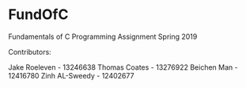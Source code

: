 # FundOfC
Fundamentals of C Programming Assignment Spring 2019

Contributors:

Jake Roeleven - 13246638
Thomas Coates - 13276922
Beichen Man   - 12416780
Zinh AL-Sweedy - 12402677

